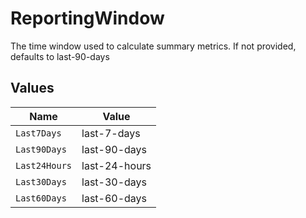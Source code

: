 # ReportingWindow

The time window used to calculate summary metrics. If not provided, defaults to last-90-days


## Values

| Name          | Value         |
| ------------- | ------------- |
| `Last7Days`   | last-7-days   |
| `Last90Days`  | last-90-days  |
| `Last24Hours` | last-24-hours |
| `Last30Days`  | last-30-days  |
| `Last60Days`  | last-60-days  |